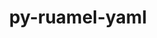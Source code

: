 ---
title: "py-ruamel-yaml"
layout: cache
categories: [package, develop]
meta: {"compilers": ["gcc@=11.4.0", "gcc@=9.4.0", "oneapi@=2024.2.1"], "num_specs": 24, "num_specs_by_stack": {"e4s": 7, "e4s-neoverse-v2": 7, "e4s-neoverse_v1": 2, "e4s-oneapi": 7, "e4s-power": 1, "root": 24}, "oss": ["ubuntu20.04", "ubuntu22.04"], "platforms": ["linux"], "stacks": ["e4s", "e4s-neoverse-v2", "e4s-neoverse_v1", "e4s-oneapi", "e4s-power", "root"], "targets": ["neoverse_v1", "neoverse_v2", "ppc64le", "x86_64_v3"], "versions": ["0.17.32"]}
spec_details: [{"compiler": "oneapi@=2024.2.1", "hash": "2jehifs5we7sdwirrri44y63nvkteb7a", "os": "ubuntu22.04", "platform": "linux", "size": "-", "stacks": ["e4s-oneapi", "root"], "target": "x86_64_v3", "variants": ["build_system=python_pip"], "versions": ["0.17.32"]}, {"compiler": "gcc@=11.4.0", "hash": "2vyxj3bzhxs53husqe46a4rxjjrcx3je", "os": "ubuntu22.04", "platform": "linux", "size": "-", "stacks": ["e4s-neoverse_v1", "root"], "target": "neoverse_v1", "variants": ["build_system=python_pip"], "versions": ["0.17.32"]}, {"compiler": "oneapi@=2024.2.1", "hash": "3su453hklnq7qetss4qcoenqgys5f4wd", "os": "ubuntu22.04", "platform": "linux", "size": "-", "stacks": ["e4s-oneapi", "root"], "target": "x86_64_v3", "variants": ["build_system=python_pip"], "versions": ["0.17.32"]}, {"compiler": "oneapi@=2024.2.1", "hash": "4bgs7su6hezlj7otxsy3qkbq3cfeolpx", "os": "ubuntu22.04", "platform": "linux", "size": "-", "stacks": ["e4s-oneapi", "root"], "target": "x86_64_v3", "variants": ["build_system=python_pip"], "versions": ["0.17.32"]}, {"compiler": "oneapi@=2024.2.1", "hash": "5lwgvsikxvijnept3acyb32nq5a25prm", "os": "ubuntu22.04", "platform": "linux", "size": "-", "stacks": ["e4s-oneapi", "root"], "target": "x86_64_v3", "variants": ["build_system=python_pip"], "versions": ["0.17.32"]}, {"compiler": "gcc@=11.4.0", "hash": "ana2zj7tmbezczbvlmgensa7kxxfbsdm", "os": "ubuntu22.04", "platform": "linux", "size": "-", "stacks": ["e4s-neoverse-v2", "root"], "target": "neoverse_v2", "variants": ["build_system=python_pip"], "versions": ["0.17.32"]}, {"compiler": "gcc@=11.4.0", "hash": "atxzepz76bh6u77xyomguej55cjlnorp", "os": "ubuntu22.04", "platform": "linux", "size": "-", "stacks": ["e4s", "root"], "target": "x86_64_v3", "variants": ["build_system=python_pip"], "versions": ["0.17.32"]}, {"compiler": "gcc@=11.4.0", "hash": "etbzkb3etmxkteoegdrcxyyluqrrzjxh", "os": "ubuntu22.04", "platform": "linux", "size": "-", "stacks": ["e4s", "root"], "target": "x86_64_v3", "variants": ["build_system=python_pip"], "versions": ["0.17.32"]}, {"compiler": "gcc@=11.4.0", "hash": "gkxctb7m33tkj6lxcybenutz5etvhuz6", "os": "ubuntu22.04", "platform": "linux", "size": "-", "stacks": ["e4s", "root"], "target": "x86_64_v3", "variants": ["build_system=python_pip"], "versions": ["0.17.32"]}, {"compiler": "gcc@=11.4.0", "hash": "gqvmybgdhjv5uioz47rzid7464jyy72d", "os": "ubuntu22.04", "platform": "linux", "size": "-", "stacks": ["e4s-neoverse-v2", "root"], "target": "neoverse_v2", "variants": ["build_system=python_pip"], "versions": ["0.17.32"]}, {"compiler": "gcc@=11.4.0", "hash": "j7ksvtmeal6i6kkw5537w6sl7nkfsajj", "os": "ubuntu22.04", "platform": "linux", "size": "-", "stacks": ["e4s-neoverse-v2", "root"], "target": "neoverse_v2", "variants": ["build_system=python_pip"], "versions": ["0.17.32"]}, {"compiler": "gcc@=9.4.0", "hash": "jhtlqmnyw6ianaf2uo4h53qcxvagh3z4", "os": "ubuntu20.04", "platform": "linux", "size": "-", "stacks": ["e4s-power", "root"], "target": "ppc64le", "variants": ["build_system=python_pip"], "versions": ["0.17.32"]}, {"compiler": "oneapi@=2024.2.1", "hash": "kq4ajldyecuzaraqhmk3hiiulyw7v7qg", "os": "ubuntu22.04", "platform": "linux", "size": "-", "stacks": ["e4s-oneapi", "root"], "target": "x86_64_v3", "variants": ["build_system=python_pip"], "versions": ["0.17.32"]}, {"compiler": "gcc@=11.4.0", "hash": "lxstjrwbjuwzhkeiwkb7wz3jsdqhfth6", "os": "ubuntu22.04", "platform": "linux", "size": "-", "stacks": ["e4s-neoverse_v1", "root"], "target": "neoverse_v1", "variants": ["build_system=python_pip"], "versions": ["0.17.32"]}, {"compiler": "gcc@=11.4.0", "hash": "pjyu2ujplug27gouhtu6nxzdqbz2fzb6", "os": "ubuntu22.04", "platform": "linux", "size": "-", "stacks": ["e4s", "root"], "target": "x86_64_v3", "variants": ["build_system=python_pip"], "versions": ["0.17.32"]}, {"compiler": "gcc@=11.4.0", "hash": "qa3pk7uywmwtgmuytilwztwrrnandcnt", "os": "ubuntu22.04", "platform": "linux", "size": "-", "stacks": ["e4s", "root"], "target": "x86_64_v3", "variants": ["build_system=python_pip"], "versions": ["0.17.32"]}, {"compiler": "gcc@=11.4.0", "hash": "qnf2onfxj7whwsvucyarhpco6yw7fuh3", "os": "ubuntu22.04", "platform": "linux", "size": "-", "stacks": ["e4s-neoverse-v2", "root"], "target": "neoverse_v2", "variants": ["build_system=python_pip"], "versions": ["0.17.32"]}, {"compiler": "gcc@=11.4.0", "hash": "r3cnld34kq5xq52upkjpf4r7spdtgfm2", "os": "ubuntu22.04", "platform": "linux", "size": "-", "stacks": ["e4s", "root"], "target": "x86_64_v3", "variants": ["build_system=python_pip"], "versions": ["0.17.32"]}, {"compiler": "oneapi@=2024.2.1", "hash": "retnlyo7viorzcqyicdxftu2owa7wn5p", "os": "ubuntu22.04", "platform": "linux", "size": "-", "stacks": ["e4s-oneapi", "root"], "target": "x86_64_v3", "variants": ["build_system=python_pip"], "versions": ["0.17.32"]}, {"compiler": "gcc@=11.4.0", "hash": "s4or7heil7s5aoh24aywuulqzpjxpziw", "os": "ubuntu22.04", "platform": "linux", "size": "-", "stacks": ["e4s-neoverse-v2", "root"], "target": "neoverse_v2", "variants": ["build_system=python_pip"], "versions": ["0.17.32"]}, {"compiler": "oneapi@=2024.2.1", "hash": "sck7gvl4qvlfhgqpwttj4tj7yozc5gmt", "os": "ubuntu22.04", "platform": "linux", "size": "-", "stacks": ["e4s-oneapi", "root"], "target": "x86_64_v3", "variants": ["build_system=python_pip"], "versions": ["0.17.32"]}, {"compiler": "gcc@=11.4.0", "hash": "v7r2sn5k5h75uxitbkqy2woafd2y4tup", "os": "ubuntu22.04", "platform": "linux", "size": "-", "stacks": ["e4s-neoverse-v2", "root"], "target": "neoverse_v2", "variants": ["build_system=python_pip"], "versions": ["0.17.32"]}, {"compiler": "gcc@=11.4.0", "hash": "weh3wojs7e5qp44cr5wjrok27wp4tkt4", "os": "ubuntu22.04", "platform": "linux", "size": "-", "stacks": ["e4s-neoverse-v2", "root"], "target": "neoverse_v2", "variants": ["build_system=python_pip"], "versions": ["0.17.32"]}, {"compiler": "gcc@=11.4.0", "hash": "xmsxnuevpft25wbstpn2mtpmkclpvh2n", "os": "ubuntu22.04", "platform": "linux", "size": "-", "stacks": ["e4s", "root"], "target": "x86_64_v3", "variants": ["build_system=python_pip"], "versions": ["0.17.32"]}]
---